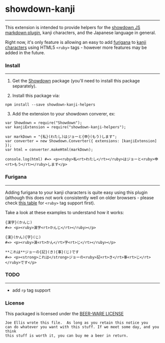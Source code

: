 # showdown-kanji
---

This extension is intended to provide helpers for the  [showdown JS markdown plugin](https://github.com/showdownjs/showdown), kanji characters, and the Japanese language in general.

Right now, it's only feature is allowing an easy to add [furigana](https://en.wikipedia.org/wiki/Furigana) to [kanji characters](https://en.wikipedia.org/wiki/Kanji) using HTML5 `<ruby>` tags - however more features may be added in the future.

### Install
---

1. Get the [Showdown](https://github.com/showdownjs/showdown) package (you'll need to install this package separately).

2. Install this package via:

```
npm install --save showdown-kanji-helpers
```

3. Add the extension to your showdown converer, ex:

```
var Showdown = require("Showdown");
var kanjiExtension = require("showdown-kanji-helpers");

var markDown = "{私}(わたし)はジョーと{申}(もう)します";
var converter = new Showdown.Converter({ extensions: [kanjiExtension] });
var html = converter.makeHtml(markDown);

console.log(html) #=> <p><ruby>私<rt>わたし</rt></ruby>はジョーと<ruby>申<rt>もう</rt></ruby>します</p>
```

### Furigana
---

Adding furigana to your kanji characters is quite easy using this plugin (although this does not work consistently well on older browsers - please check [this table](http://caniuse.com/#feat=ruby) for `<ruby>` tag support first).

Take a look at these examples to understand how it works:

```
{漢字}(かんじ)
#=> <p><ruby>漢字<rt>かんじ</rt></ruby></p>
```

```
{漢}(かん){字}(じ)
#=> <p><ruby>漢<rt>かん</rt>字<rt>じ</rt></ruby></p>
```

```
**これは**ジョーの{記}(き){事}(じ)です
#=> <p><strong>これは</strong>ジョーの<ruby>記<rt>き</rt>事<rt>じ</rt></ruby>です</p>
```

### TODO
---
- add `rp` tag support

### License

This packaged is licensed under the [BEER-WARE LICENSE](https://en.wikipedia.org/wiki/Beerware)

```
Joe Ellis wrote this file.  As long as you retain this notice you
can do whatever you want with this stuff. If we meet some day, and you think
this stuff is worth it, you can buy me a beer in return.
```
